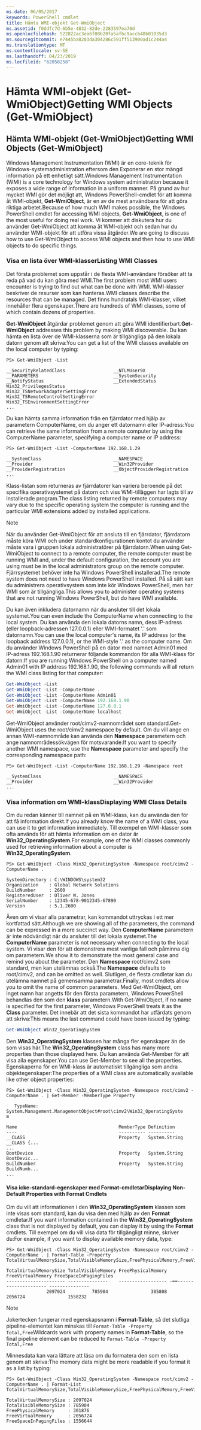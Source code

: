 ```yaml
---
ms.date: 06/05/2017
keywords: PowerShell cmdlet
title: Hämta WMI-objekt Get-WmiObject
ms.assetid: f0ddfc7d-6b5e-4832-82de-2283597ea70d
ms.openlocfilehash: 522822ac3ea6f08b20fa5af6c9accb48b01035d3
ms.sourcegitcommit: e7445ba8203da304286c591ff513900ad1c244a4
ms.translationtype: MT
ms.contentlocale: sv-SE
ms.lasthandoff: 04/23/2019
ms.locfileid: "62058258"
---
```

# <a name="getting-wmi-objects-get-wmiobject"></a><span data-ttu-id="aa1d5-103">Hämta WMI-objekt (Get-WmiObject)</span><span class="sxs-lookup"><span data-stu-id="aa1d5-103">Getting WMI Objects (Get-WmiObject)</span></span>

## <a name="getting-wmi-objects-get-wmiobject"></a><span data-ttu-id="aa1d5-104">Hämta WMI-objekt (Get-WmiObject)</span><span class="sxs-lookup"><span data-stu-id="aa1d5-104">Getting WMI Objects (Get-WmiObject)</span></span>

<span data-ttu-id="aa1d5-105">Windows Management Instrumentation (WMI) är en core-teknik för Windows-systemadministration eftersom den Exponerar en stor mängd information på ett enhetligt sätt.</span><span class="sxs-lookup"><span data-stu-id="aa1d5-105">Windows Management Instrumentation (WMI) is a core technology for Windows system administration because it exposes a wide range of information in a uniform manner.</span></span> <span data-ttu-id="aa1d5-106">På grund av hur mycket WMI gör det möjligt att, Windows PowerShell-cmdlet för att komma åt WMI-objekt, **Get-WmiObject**, är en av de mest användbara för att göra riktiga arbetet.</span><span class="sxs-lookup"><span data-stu-id="aa1d5-106">Because of how much WMI makes possible, the Windows PowerShell cmdlet for accessing WMI objects, **Get-WmiObject**, is one of the most useful for doing real work.</span></span> <span data-ttu-id="aa1d5-107">Vi kommer att diskutera hur du använder Get-WmiObject att komma åt WMI-objekt och sedan hur du använder WMI-objekt för att utföra vissa åtgärder.</span><span class="sxs-lookup"><span data-stu-id="aa1d5-107">We are going to discuss how to use Get-WmiObject to access WMI objects and then how to use WMI objects to do specific things.</span></span>

### <a name="listing-wmi-classes"></a><span data-ttu-id="aa1d5-108">Visa en lista över WMI-klasser</span><span class="sxs-lookup"><span data-stu-id="aa1d5-108">Listing WMI Classes</span></span>

<span data-ttu-id="aa1d5-109">Det första problemet som uppstår i de flesta WMI-användare försöker att ta reda på vad du kan göra med WMI.</span><span class="sxs-lookup"><span data-stu-id="aa1d5-109">The first problem most WMI users encounter is trying to find out what can be done with WMI.</span></span> <span data-ttu-id="aa1d5-110">WMI-klasser beskriver de resurser som kan hanteras.</span><span class="sxs-lookup"><span data-stu-id="aa1d5-110">WMI classes describe the resources that can be managed.</span></span> <span data-ttu-id="aa1d5-111">Det finns hundratals WMI-klasser, vilket innehåller flera egenskaper.</span><span class="sxs-lookup"><span data-stu-id="aa1d5-111">There are hundreds of WMI classes, some of which contain dozens of properties.</span></span>

<span data-ttu-id="aa1d5-112">**Get-WmiObject** åtgärdar problemet genom att göra WMI identifierbart.</span><span class="sxs-lookup"><span data-stu-id="aa1d5-112">**Get-WmiObject** addresses this problem by making WMI discoverable.</span></span> <span data-ttu-id="aa1d5-113">Du kan hämta en lista över de WMI-klasserna som är tillgängliga på den lokala datorn genom att skriva:</span><span class="sxs-lookup"><span data-stu-id="aa1d5-113">You can get a list of the WMI classes available on the local computer by typing:</span></span>

```
PS> Get-WmiObject -List

__SecurityRelatedClass                  __NTLMUser9X
__PARAMETERS                            __SystemSecurity
__NotifyStatus                          __ExtendedStatus
Win32_PrivilegesStatus                  Win32_TSNetworkAdapterSettingError
Win32_TSRemoteControlSettingError       Win32_TSEnvironmentSettingError
...
```

<span data-ttu-id="aa1d5-114">Du kan hämta samma information från en fjärrdator med hjälp av parametern ComputerName, om du anger ett datornamn eller IP-adress:</span><span class="sxs-lookup"><span data-stu-id="aa1d5-114">You can retrieve the same information from a remote computer by using the ComputerName parameter, specifying a computer name or IP address:</span></span>

```
PS> Get-WmiObject -List -ComputerName 192.168.1.29

__SystemClass                           __NAMESPACE
__Provider                              __Win32Provider
__ProviderRegistration                  __ObjectProviderRegistration
...
```

<span data-ttu-id="aa1d5-115">Klass-listan som returneras av fjärrdatorer kan variera beroende på det specifika operativsystemet på datorn och viss WMI-tilläggen har lagts till av installerade program.</span><span class="sxs-lookup"><span data-stu-id="aa1d5-115">The class listing returned by remote computers may vary due to the specific operating system the computer is running and the particular WMI extensions added by installed applications.</span></span>

> [!NOTE]
> <span data-ttu-id="aa1d5-116">När du använder Get-WmiObject för att ansluta till en fjärrdator, fjärrdatorn måste köra WMI och under standardkonfigurationen kontot du använder måste vara i gruppen lokala administratörer på fjärrdatorn.</span><span class="sxs-lookup"><span data-stu-id="aa1d5-116">When using Get-WmiObject to connect to a remote computer, the remote computer must be running WMI and, under the default configuration, the account you are using must be in the local administrators group on the remote computer.</span></span> <span data-ttu-id="aa1d5-117">Fjärrsystemet behöver inte ha Windows PowerShell installerad.</span><span class="sxs-lookup"><span data-stu-id="aa1d5-117">The remote system does not need to have Windows PowerShell installed.</span></span> <span data-ttu-id="aa1d5-118">På så sätt kan du administrera operativsystem som inte kör Windows PowerShell, men har WMI som är tillgängliga.</span><span class="sxs-lookup"><span data-stu-id="aa1d5-118">This allows you to administer operating systems that are not running Windows PowerShell, but do have WMI available.</span></span>

<span data-ttu-id="aa1d5-119">Du kan även inkludera datornamn när du ansluter till det lokala systemet.</span><span class="sxs-lookup"><span data-stu-id="aa1d5-119">You can even include the ComputerName when connecting to the local system.</span></span> <span data-ttu-id="aa1d5-120">Du kan använda den lokala datorns namn, dess IP-adress (eller loopback-adressen 127.0.0.1) eller WMI-formatet '.' som datornamn.</span><span class="sxs-lookup"><span data-stu-id="aa1d5-120">You can use the local computer's name, its IP address (or the loopback address 127.0.0.1), or the WMI-style '.' as the computer name.</span></span> <span data-ttu-id="aa1d5-121">Om du använder Windows PowerShell på en dator med namnet Admin01 med IP-adress 192.168.1.90 returnerar följande kommandon för alla WMI-klass för datorn:</span><span class="sxs-lookup"><span data-stu-id="aa1d5-121">If you are running Windows PowerShell on a computer named Admin01 with IP address 192.168.1.90, the following commands will all return the WMI class listing for that computer:</span></span>

```powershell
Get-WmiObject -List
Get-WmiObject -List -ComputerName .
Get-WmiObject -List -ComputerName Admin01
Get-WmiObject -List -ComputerName 192.168.1.90
Get-WmiObject -List -ComputerName 127.0.0.1
Get-WmiObject -List -ComputerName localhost
```

<span data-ttu-id="aa1d5-122">Get-WmiObject använder root/cimv2-namnområdet som standard.</span><span class="sxs-lookup"><span data-stu-id="aa1d5-122">Get-WmiObject uses the root/cimv2 namespace by default.</span></span> <span data-ttu-id="aa1d5-123">Om du vill ange en annan WMI-namnområde kan använda den **Namespace** parametern och ange namnområdessökvägen för motsvarande:</span><span class="sxs-lookup"><span data-stu-id="aa1d5-123">If you want to specify another WMI namespace, use the **Namespace** parameter and specify the corresponding namespace path:</span></span>

```
PS> Get-WmiObject -List -ComputerName 192.168.1.29 -Namespace root

__SystemClass                           __NAMESPACE
__Provider                              __Win32Provider
...
```

### <a name="displaying-wmi-class-details"></a><span data-ttu-id="aa1d5-124">Visa information om WMI-klass</span><span class="sxs-lookup"><span data-stu-id="aa1d5-124">Displaying WMI Class Details</span></span>

<span data-ttu-id="aa1d5-125">Om du redan känner till namnet på en WMI-klass, kan du använda den för att få information direkt.</span><span class="sxs-lookup"><span data-stu-id="aa1d5-125">If you already know the name of a WMI class, you can use it to get information immediately.</span></span> <span data-ttu-id="aa1d5-126">Till exempel en WMI-klasser som ofta används för att hämta information om en dator är **Win32_OperatingSystem**.</span><span class="sxs-lookup"><span data-stu-id="aa1d5-126">For example, one of the WMI classes commonly used for retrieving information about a computer is **Win32_OperatingSystem**.</span></span>

```
PS> Get-WmiObject -Class Win32_OperatingSystem -Namespace root/cimv2 -ComputerName .

SystemDirectory : C:\WINDOWS\system32
Organization    : Global Network Solutions
BuildNumber     : 2600
RegisteredUser  : Oliver W. Jones
SerialNumber    : 12345-678-9012345-67890
Version         : 5.1.2600
```

<span data-ttu-id="aa1d5-127">Även om vi visar alla parametrar, kan kommandot uttryckas i ett mer kortfattad sätt.</span><span class="sxs-lookup"><span data-stu-id="aa1d5-127">Although we are showing all of the parameters, the command can be expressed in a more succinct way.</span></span> <span data-ttu-id="aa1d5-128">Den **ComputerName** parametern är inte nödvändigt när du ansluter till det lokala systemet.</span><span class="sxs-lookup"><span data-stu-id="aa1d5-128">The **ComputerName** parameter is not necessary when connecting to the local system.</span></span> <span data-ttu-id="aa1d5-129">Vi visar den för att demonstrera mest vanliga fall och påminna dig om parametern.</span><span class="sxs-lookup"><span data-stu-id="aa1d5-129">We show it to demonstrate the most general case and remind you about the parameter.</span></span> <span data-ttu-id="aa1d5-130">Den **Namespace** root/cimv2 som standard, men kan utelämnas också.</span><span class="sxs-lookup"><span data-stu-id="aa1d5-130">The **Namespace** defaults to root/cimv2, and can be omitted as well.</span></span> <span data-ttu-id="aa1d5-131">Slutligen, de flesta cmdletar kan du utelämna namnet på gemensamma parametrar.</span><span class="sxs-lookup"><span data-stu-id="aa1d5-131">Finally, most cmdlets allow you to omit the name of common parameters.</span></span> <span data-ttu-id="aa1d5-132">Med Get-WmiObject, om inget namn har angetts för den första parametern, Windows PowerShell behandlas den som den **klass** parametern.</span><span class="sxs-lookup"><span data-stu-id="aa1d5-132">With Get-WmiObject, if no name is specified for the first parameter, Windows PowerShell treats it as the **Class** parameter.</span></span> <span data-ttu-id="aa1d5-133">Det innebär att det sista kommandot har utfärdats genom att skriva:</span><span class="sxs-lookup"><span data-stu-id="aa1d5-133">This means the last command could have been issued by typing:</span></span>

```powershell
Get-WmiObject Win32_OperatingSystem
```

<span data-ttu-id="aa1d5-134">Den **Win32_OperatingSystem** klassen har många fler egenskaper än de som visas här.</span><span class="sxs-lookup"><span data-stu-id="aa1d5-134">The **Win32_OperatingSystem** class has many more properties than those displayed here.</span></span> <span data-ttu-id="aa1d5-135">Du kan använda Get-Member för att visa alla egenskaper.</span><span class="sxs-lookup"><span data-stu-id="aa1d5-135">You can use Get-Member to see all the properties.</span></span> <span data-ttu-id="aa1d5-136">Egenskaperna för en WMI-klass är automatiskt tillgängliga som andra objektegenskaper:</span><span class="sxs-lookup"><span data-stu-id="aa1d5-136">The properties of a WMI class are automatically available like other object properties:</span></span>

```
PS> Get-WmiObject -Class Win32_OperatingSystem -Namespace root/cimv2 -ComputerName . | Get-Member -MemberType Property

   TypeName: System.Management.ManagementObject#root\cimv2\Win32_OperatingSyste
m

Name                                      MemberType Definition
----                                      ---------- ----------
__CLASS                                   Property   System.String __CLASS {...
...
BootDevice                                Property   System.String BootDevic...
BuildNumber                               Property   System.String BuildNumb...
...
```

#### <a name="displaying-non-default-properties-with-format-cmdlets"></a><span data-ttu-id="aa1d5-137">Visa icke-standard-egenskaper med Format-cmdletar</span><span class="sxs-lookup"><span data-stu-id="aa1d5-137">Displaying Non-Default Properties with Format Cmdlets</span></span>

<span data-ttu-id="aa1d5-138">Om du vill att informationen i den **Win32_OperatingSystem** klassen som inte visas som standard, kan du visa den med hjälp av den **Format** cmdletar.</span><span class="sxs-lookup"><span data-stu-id="aa1d5-138">If you want information contained in the **Win32_OperatingSystem** class that is not displayed by default, you can display it by using the **Format** cmdlets.</span></span> <span data-ttu-id="aa1d5-139">Till exempel om du vill visa data för tillgängligt minne, skriver du:</span><span class="sxs-lookup"><span data-stu-id="aa1d5-139">For example, if you want to display available memory data, type:</span></span>

```
PS> Get-WmiObject -Class Win32_OperatingSystem -Namespace root/cimv2 -ComputerName . | Format-Table -Property TotalVirtualMemorySize,TotalVisibleMemorySize,FreePhysicalMemory,FreeVirtualMemory,FreeSpaceInPagingFiles

TotalVirtualMemorySize TotalVisibleMemory FreePhysicalMemory FreeVirtualMemory FreeSpaceInPagingFiles
---------------------- ---------------    ------------------ -==--------------------- ---------------
               2097024          785904                305808           2056724                1558232
```

> [!NOTE]
> <span data-ttu-id="aa1d5-140">Jokertecken fungerar med egenskapsnamn i **Format-Table**, så det slutliga pipeline-elementet kan minskas till `Format-Table -Property Total,Free`</span><span class="sxs-lookup"><span data-stu-id="aa1d5-140">Wildcards work with property names in **Format-Table**, so the final pipeline element can be reduced to `Format-Table -Property Total,Free`</span></span>

<span data-ttu-id="aa1d5-141">Minnesdata kan vara lättare att läsa om du formatera den som en lista genom att skriva:</span><span class="sxs-lookup"><span data-stu-id="aa1d5-141">The memory data might be more readable if you format it as a list by typing:</span></span>

```
PS> Get-WmiObject -Class Win32_OperatingSystem -Namespace root/cimv2 -ComputerName . | Format-List TotalVirtualMemorySize,TotalVisibleMemorySize,FreePhysicalMemory,FreeVirtualMemory,FreeSpaceInPagingFiles

TotalVirtualMemorySize : 2097024
TotalVisibleMemorySize : 785904
FreePhysicalMemory     : 301876
FreeVirtualMemory      : 2056724
FreeSpaceInPagingFiles : 1556644
```
